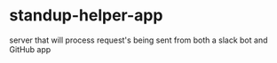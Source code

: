 # standup-helper-app
server that will process request's being sent from both a slack bot and GitHub app
